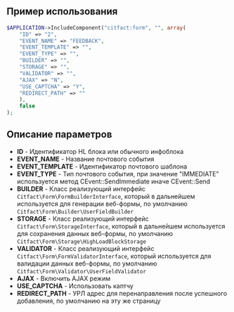 ## Пример использования

``` php
$APPLICATION->IncludeComponent("citfact:form", "", array(
    "ID" => "2",
    "EVENT_NAME" => "FEEDBACK",
    "EVENT_TEMPLATE" => "",
    "EVENT_TYPE" => "",
    "BUILDER" => "",
    "STORAGE" => "",
    "VALIDATOR" => "",
    "AJAX" => "N",
    "USE_CAPTCHA" => "Y",
    "REDIRECT_PATH" => ""
    ),
    false
);
```

## Описание параметров

* **ID** - Идентификатор HL блока или обычного инфоблока
* **EVENT_NAME** - Название почтового события
* **EVENT_TEMPLATE** - Идентификатор почтового шаблона
* **EVENT_TYPE** - Тип почтового события, при значение "IMMEDIATE" используется метод CEvent::SendImmediate иначе CEvent::Send
* **BUILDER** - Класс реализующий интерфейс ``Citfact\Form\FormBuilderInterface``, который в дальнейшем используется для генерации веб-формы, по умолчанию ``Citfact\Form\Builder\UserFieldBuilder``
* **STORAGE** - Класс реализующий интерфейс ``Citfact\Form\StorageInterface``, который в дальнейшем используется для сохранения данных веб-формы, по умолчанию ``Citfact\Form\Storage\HighLoadBlockStorage``
* **VALIDATOR** - Класс реализующий интерфейс ``Citfact\Form\FormValidatorInterface``, который используется для валидации данных веб-формы, по умолчанию ``Citfact\Form\Validator\UserFieldValidator``
* **AJAX** -  Включить AJAX режим
* **USE_CAPTCHA** - Использовать каптчу
* **REDIRECT_PATH** - УРЛ адрес для перенаправления после успешного добавления, по умолчанию на эту же страницу
